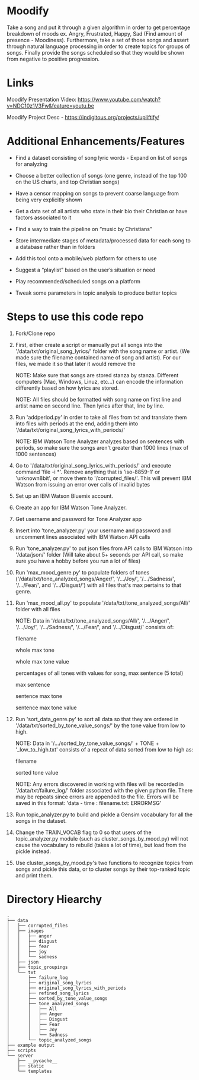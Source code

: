 # Moodify
Take a song and put it through a given algorithm in order to get percentage breakdown of moods ex. Angry, Frustrated, Happy, Sad (Find amount of presence - Moodiness). Furthermore, take a set of those songs and assert through natural language processing in order to create topics for groups of songs. Finally provide the songs scheduled so that they would be shown from negative to positive progression.

# Links
Moodify Presentation Video: https://www.youtube.com/watch?v=NDC10z1V3Fw&feature=youtu.be

Moodify Project Desc - https://indigitous.org/projects/upliftify/

# Additional Enhancements/Features
- Find a dataset consisting of song lyric words - Expand on list of songs for analyzing

- Choose a better collection of songs (one genre, instead of the top 100 on the US charts, and top Christian songs)

- Have a censor mapping on songs to prevent coarse language from being very explicitly shown

- Get a data set of all artists who state in their bio their Christian or have factors associated to it

- Find a way to train the pipeline on “music by Christians”

- Store intermediate stages of metadata/processed data for each song to a database rather than in folders

- Add this tool onto a mobile/web platform for others to use

- Suggest a “playlist” based on the user’s situation or need

- Play recommended/scheduled songs on a platform

- Tweak some parameters in topic analysis to produce better topics

# Steps to use this code repo
1. Fork/Clone repo

2. First, either create a script or manually put all songs into the '/data/txt/original_song_lyrics/' folder with the song name or artist. (We made sure the filename contained name of song and artist). For our files, we made it so that later it would remove the 
	
	NOTE: Make sure that songs are stored stanza by stanza. Different computers (Mac, Windows, Linuz, etc...) can encode the information differently based on how lyrics are stored.

	NOTE: All files should be formatted with song name on first line and artist name on second line. Then lyrics after that, line by line.

3. Run 'addperiod.py' in order to take all files from txt and translate them into files with periods at the end, adding them into '/data/txt/original_song_lyrics_with_periods/'

	NOTE: IBM Watson Tone Analyzer analyzes based on sentences with periods, so make sure the songs aren't greater than 1000 lines (max of 1000 sentences)

4. Go to '/data/txt/original_song_lyrics_with_periods/' and execute command 'file -i *'. Remove anything that is 'iso-8859-1' or 'unknown8bit', or move them to '/corrupted_files/'. This will prevent IBM Watson from issuing an error over calls of invalid bytes

5. Set up an IBM Watson Bluemix account.

6. Create an app for IBM Watson Tone Analyzer.

7. Get username and password for Tone Analyzer app

8. Insert into 'tone_analyzer.py' your username and password and uncomment lines associated with IBM Watson API calls

9. Run 'tone_analyzer.py' to put json files from API calls to IBM Watson into '/data/json/' folder (Will take about 5+ seconds per API call, so make sure you have a hobby before you run a lot of files)

10. Run 'max_mood_genre.py' to populate folders of tones ('/data/txt/tone_analyzed_songs/Anger/', '/.../Joy/', '/.../Sadness/', '/.../Fear/', and '/.../Disgust/') with all files that's max pertains to that genre.

11. Run 'max_mood_all.py' to populate '/data/txt/tone_analyzed_songs/All/' folder with all files

	NOTE: Data in '/data/txt/tone_analyzed_songs/All/', '/.../Anger/', '/.../Joy/', '/.../Sadness/', '/.../Fear/', and '/.../Disgust/' consists of:
	
	filename
	
	whole max tone
	
	whole max tone value
	
	percentages of all tones with values for song, max sentence (5 total)
	
	max sentence
	
	sentence max tone
	
	sentence max tone value

12. Run 'sort_data_genre.py' to sort all data so that they are ordered in '/data/txt/sorted_by_tone_value_songs/' by the tone value from low to high.

	NOTE: Data in '/.../sorted_by_tone_value_songs/' + TONE + '_low_to_high.txt' consists of a repeat of data sorted from low to high as:

	filename

	sorted tone value

	NOTE: Any errors discovered in working with files will be recorded in '/data/txt/failure_log/' folder associated with the given python file. There may be repeats since errors are appended to the file. Errors will be saved in this format: 'data - time : filename.txt: ERRORMSG'

13. Run topic_analyzer.py to build and pickle a Gensim vocabulary for all the songs in the dataset.

14. Change the TRAIN_VOCAB flag to 0 so that users of the topic_analyzer.py module (such as cluster_songs_by_mood.py) will not cause the vocabulary to rebuild (takes a lot of time), but load from the pickle instead.

15. Use cluster_songs_by_mood.py's two functions to recognize topics from songs and pickle this data, or to cluster songs by their top-ranked topic and print them.

# Directory Hiearchy
	.
	├── data
	│   ├── corrupted_files
	│   ├── images
	│   │   ├── anger
	│   │   ├── disgust
	│   │   ├── fear
	│   │   ├── joy
	│   │   └── sadness
	│   ├── json
	│   ├── topic_groupings
	│   └── txt
	│       ├── failure_log
	│       ├── original_song_lyrics
	│       ├── original_song_lyrics_with_periods
	│       ├── refined_song_lyrics
	│       ├── sorted_by_tone_value_songs
	│       ├── tone_analyzed_songs
	│       │   ├── All
	│       │   ├── Anger
	│       │   ├── Disgust
	│       │   ├── Fear
	│       │   ├── Joy
	│       │   └── Sadness
	│       └── topic_analyzed_songs
	├── example output
	├── scripts
	└── server
	    ├── __pycache__
	    ├── static
	    └── templates

